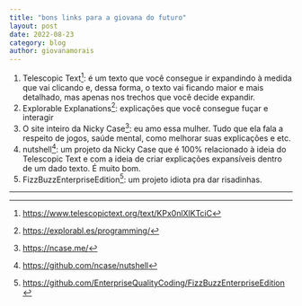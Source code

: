 ```yaml
---
title: "bons links para a giovana do futuro"
layout: post
date: 2022-08-23
category: blog
author: giovanamorais
---
```


1. Telescopic Text[^1]: é um texto que você consegue ir expandindo à medida
   que vai clicando e, dessa forma, o texto vai ficando maior e mais detalhado,
   mas apenas nos trechos que você decide expandir.
2. Explorable Explanations[^2]: explicações que você consegue fuçar e interagir
3. O site inteiro da Nicky Case[^3]: eu amo essa mulher. Tudo que ela fala a
   respeito de jogos, saúde mental, como melhorar suas explicações e etc.
4. nutshell[^4]: um projeto da Nicky Case que é 100% relacionado à ideia do
   Telescopic Text e com a ideia de criar explicações expansíveis dentro de um
   dado texto. É muito bom.
5. FizzBuzzEnterpriseEdition[^5]: um projeto idiota pra dar risadinhas.

---

[^1]: https://www.telescopictext.org/text/KPx0nlXlKTciC
[^2]: https://explorabl.es/programming/
[^3]: https://ncase.me/
[^4]: https://github.com/ncase/nutshell
[^5]: https://github.com/EnterpriseQualityCoding/FizzBuzzEnterpriseEdition
